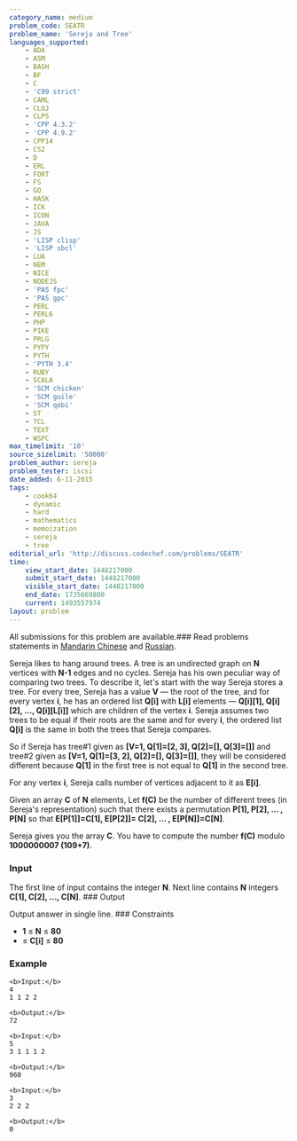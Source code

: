 ```yaml
---
category_name: medium
problem_code: SEATR
problem_name: 'Sereja and Tree'
languages_supported:
    - ADA
    - ASM
    - BASH
    - BF
    - C
    - 'C99 strict'
    - CAML
    - CLOJ
    - CLPS
    - 'CPP 4.3.2'
    - 'CPP 4.9.2'
    - CPP14
    - CS2
    - D
    - ERL
    - FORT
    - FS
    - GO
    - HASK
    - ICK
    - ICON
    - JAVA
    - JS
    - 'LISP clisp'
    - 'LISP sbcl'
    - LUA
    - NEM
    - NICE
    - NODEJS
    - 'PAS fpc'
    - 'PAS gpc'
    - PERL
    - PERL6
    - PHP
    - PIKE
    - PRLG
    - PYPY
    - PYTH
    - 'PYTH 3.4'
    - RUBY
    - SCALA
    - 'SCM chicken'
    - 'SCM guile'
    - 'SCM qobi'
    - ST
    - TCL
    - TEXT
    - WSPC
max_timelimit: '10'
source_sizelimit: '50000'
problem_author: sereja
problem_tester: iscsi
date_added: 6-11-2015
tags:
    - cook64
    - dynamic
    - hard
    - mathematics
    - memoization
    - sereja
    - tree
editorial_url: 'http://discuss.codechef.com/problems/SEATR'
time:
    view_start_date: 1448217000
    submit_start_date: 1448217000
    visible_start_date: 1448217000
    end_date: 1735669800
    current: 1493557974
layout: problem
---
```

All submissions for this problem are available.###  Read problems statements in [Mandarin Chinese](http://www.codechef.com/download/translated/COOK64/mandarin/SEATR.pdf) and [Russian](http://www.codechef.com/download/translated/COOK64/russian/SEATR.pdf).

Sereja likes to hang around trees. A tree is an undirected graph on **N** vertices with **N-1** edges and no cycles. Sereja has his own peculiar way of comparing two trees. To describe it, let's start with the way Sereja stores a tree. For every tree, Sereja has a value **V** — the root of the tree, and for every vertex **i**, he has an ordered list **Q\[i\]** with **L\[i\]** elements — **Q\[i\]\[1\], Q\[i\]\[2\], ..., Q\[i\]\[L\[i\]\]** which are children of the vertex **i**. Sereja assumes two trees to be equal if their roots are the same and for every **i**, the ordered list **Q\[i\]** is the same in both the trees that Sereja compares.

So if Sereja has tree#1 given as **\[V=1, Q\[1\]=\[2, 3\], Q\[2\]=\[\], Q\[3\]=\[\]\]** and tree#2 given as **\[V=1, Q\[1\]=\[3, 2\], Q\[2\]=\[\], Q\[3\]=\[\]\]**, they will be considered different because **Q\[1\]** in the first tree is not equal to **Q\[1\]** in the second tree.

For any vertex **i**, Sereja calls number of vertices adjacent to it as **E\[i\]**.

Given an array **C** of **N** elements, Let **f(C)** be the number of different trees (in Sereja's representation) such that there exists a permutation **P\[1\], P\[2\], ... , P\[N\]** so that **E\[P\[1\]\]=C\[1\], E\[P\[2\]\]= C\[2\], ... , E\[P\[N\]\]=C\[N\]**.

Sereja gives you the array **C**. You have to compute the number **f(C)** modulo **1000000007 (109+7)**.

### Input

The first line of input contains the integer **N**. Next line contains **N** integers **C\[1\], C\[2\], ..., C\[N\]**. ### Output

Output answer in single line. ### Constraints

- **1** ≤ **N** ≤  **80**
- ≤ **C\[i\]** ≤  **80**

### Example

```
<b>Input:</b>
4
1 1 2 2

<b>Output:</b>
72

<b>Input:</b>
5
3 1 1 1 2

<b>Output:</b>
960

<b>Input:</b>
3
2 2 2

<b>Output:</b>
0

```